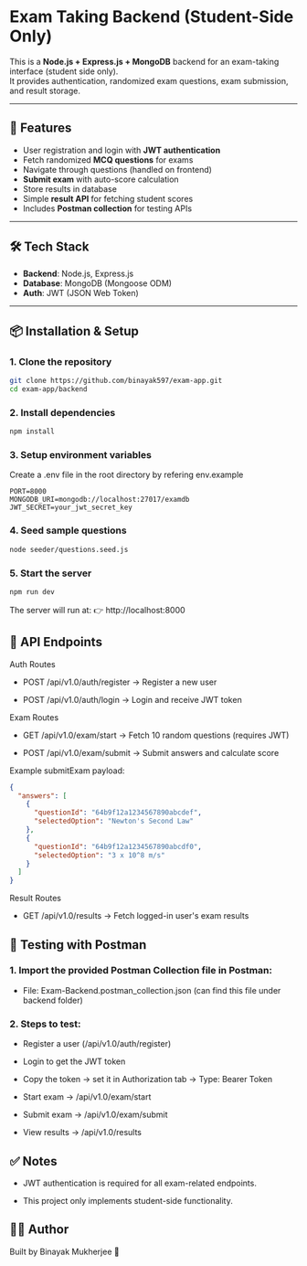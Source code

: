 # Exam Taking Backend (Student-Side Only)

This is a **Node.js + Express.js + MongoDB** backend for an exam-taking interface (student side only).  
It provides authentication, randomized exam questions, exam submission, and result storage.

---

## 🚀 Features
- User registration and login with **JWT authentication**
- Fetch randomized **MCQ questions** for exams
- Navigate through questions (handled on frontend)
- **Submit exam** with auto-score calculation
- Store results in database
- Simple **result API** for fetching student scores
- Includes **Postman collection** for testing APIs

---

## 🛠️ Tech Stack
- **Backend**: Node.js, Express.js  
- **Database**: MongoDB (Mongoose ODM)  
- **Auth**: JWT (JSON Web Token)  

---

## 📦 Installation & Setup

### 1. Clone the repository
```bash
git clone https://github.com/binayak597/exam-app.git
cd exam-app/backend
```

### 2. Install dependencies
```bash
npm install
```

### 3. Setup environment variables
Create a .env file in the root directory by refering env.example

```env
PORT=8000
MONGODB_URI=mongodb://localhost:27017/examdb
JWT_SECRET=your_jwt_secret_key
```

### 4. Seed sample questions
```bash
node seeder/questions.seed.js
```

### 5. Start the server
```bash
npm run dev
```

The server will run at:
👉 http://localhost:8000

## 🔑 API Endpoints

Auth Routes

- POST /api/v1.0/auth/register → Register a new user

- POST /api/v1.0/auth/login → Login and receive JWT token

Exam Routes

- GET /api/v1.0/exam/start → Fetch 10 random questions (requires JWT)

- POST /api/v1.0/exam/submit → Submit answers and calculate score

Example submitExam payload:

```json
{
  "answers": [
    {
      "questionId": "64b9f12a1234567890abcdef",
      "selectedOption": "Newton's Second Law"
    },
    {
      "questionId": "64b9f12a1234567890abcdf0",
      "selectedOption": "3 x 10^8 m/s"
    }
  ]
}
```

Result Routes

- GET /api/v1.0/results → Fetch logged-in user's exam results

## 🧪 Testing with Postman

### 1. Import the provided Postman Collection file in Postman:

- File: Exam-Backend.postman_collection.json (can find this file under backend folder)

### 2. Steps to test:

- Register a user (/api/v1.0/auth/register)

- Login to get the JWT token

- Copy the token → set it in Authorization tab → Type: Bearer Token

- Start exam → /api/v1.0/exam/start

- Submit exam → /api/v1.0/exam/submit

- View results → /api/v1.0/results

## ✅ Notes

- JWT authentication is required for all exam-related endpoints.

- This project only implements student-side functionality.

## 🧑‍💻 Author

Built by Binayak Mukherjee 🚀
